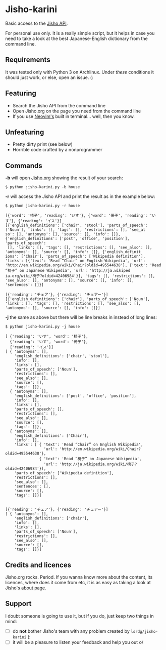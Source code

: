 # Jisho-karini

Basic access to the [Jisho API](http://jisho.org/forum/54fefc1f6e73340b1f160000-is-there-any-kind-of-search-api).

For personal use only. It is a really simple script, but it helps in case you
need to take a look at the best Japanese-English dictionary from the command
line.

## Requirements

It was tested only with Python 3 on Archlinux. Under _these_ conditions it
should just work, or else, open an issue. (:

## Featuring

* Search the Jisho API from the command line
* Open Jisho.org on the page you need from the command line
* If you use [Neovim's](http://neovim.io/) built in terminal... well, then you know.

## Unfeaturing

* Pretty dirty print (see below)
* Horrible code crafted by a nonprogrammer

## Commands

**-b** will open [Jisho.org](http://jisho.org/) showing the result of your
search:

```
$ python jisho-karini.py -b house
```

**-r** will access the Jisho API and print the result as in the example below:

```
$ python jisho-karini.py -r house

[{'word': '椅子', 'reading': 'いす'}, {'word': '倚子', 'reading': 'いす'}, {'reading': 'イス'}]
[{'english_definitions': ['chair', 'stool'], 'parts_of_speech': ['Noun'], 'links': [], 'tags': [], 'restrictions': [], 'see_al
so': [], 'antonyms': [], 'source': [], 'info': []}, {'english_definitions': ['post', 'office', 'position'], 'parts_of_speech':
 [], 'links': [], 'tags': [], 'restrictions': [], 'see_also': [], 'antonyms': [], 'source': [], 'info': []}, {'english_definit
ions': ['Chair'], 'parts_of_speech': ['Wikipedia definition'], 'links': [{'text': 'Read “Chair” on English Wikipedia', 'url':
'http://en.wikipedia.org/wiki/Chair?oldid=495544638'}, {'text': 'Read “椅子” on Japanese Wikipedia', 'url': 'http://ja.wikiped
ia.org/wiki/椅子?oldid=42406984'}], 'tags': [], 'restrictions': [], 'see_also': [], 'antonyms': [], 'source': [], 'info': [],
'sentences': []}]

[{'reading': 'チェア'}, {'reading': 'チェアー'}]
[{'english_definitions': ['chair'], 'parts_of_speech': ['Noun'], 'links': [], 'tags': [], 'restrictions': [], 'see_also': [],
'antonyms': [], 'source': [], 'info': []}]
```

**-j** the same as above but there will be line breaks in instead of long lines:

```
$ python jisho-karini.py -j house

[ {'reading': 'いす', 'word': '椅子'},
  {'reading': 'いす', 'word': '倚子'},
  {'reading': 'イス'}]
[ { 'antonyms': [],
    'english_definitions': ['chair', 'stool'],
    'info': [],
    'links': [],
    'parts_of_speech': ['Noun'],
    'restrictions': [],
    'see_also': [],
    'source': [],
    'tags': []},
  { 'antonyms': [],
    'english_definitions': ['post', 'office', 'position'],
    'info': [],
    'links': [],
    'parts_of_speech': [],
    'restrictions': [],
    'see_also': [],
    'source': [],
    'tags': []},
  { 'antonyms': [],
    'english_definitions': ['Chair'],
    'info': [],
    'links': [ { 'text': 'Read “Chair” on English Wikipedia',
                 'url': 'http://en.wikipedia.org/wiki/Chair?oldid=495544638'},
               { 'text': 'Read “椅子” on Japanese Wikipedia',
                 'url': 'http://ja.wikipedia.org/wiki/椅子?oldid=42406984'}],
    'parts_of_speech': ['Wikipedia definition'],
    'restrictions': [],
    'see_also': [],
    'sentences': [],
    'source': [],
    'tags': []}]


[{'reading': 'チェア'}, {'reading': 'チェアー'}]
[ { 'antonyms': [],
    'english_definitions': ['chair'],
    'info': [],
    'links': [],
    'parts_of_speech': ['Noun'],
    'restrictions': [],
    'see_also': [],
    'source': [],
    'tags': []}]

```

## Credits and licences

Jisho.org rocks. Period.
If you wanna know more about the content, its licences, where does it come from
etc, it is as easy as taking a look at [Jisho's about
page](http://jisho.org/about).

## Support

I doubt someone is going to use it, but if you do, just keep two things in mind:

* [ ] do **not** bother Jisho's team with any problem created by
  `lsrdg/jisho-karini` (:
* [ ] it will be a pleasure to listen your feedback and help you out o/
